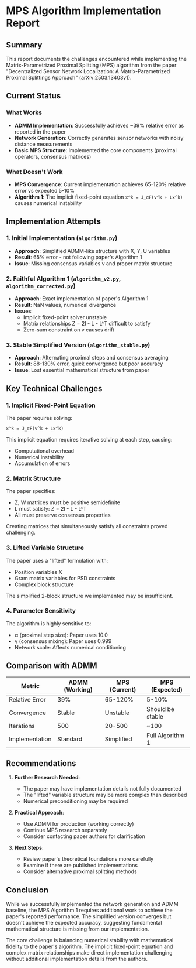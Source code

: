 # MPS Algorithm Implementation Report

## Summary
This report documents the challenges encountered while implementing the Matrix-Parametrized Proximal Splitting (MPS) algorithm from the paper "Decentralized Sensor Network Localization: A Matrix-Parametrized Proximal Splittings Approach" (arXiv:2503.13403v1).

## Current Status

### What Works
- **ADMM Implementation**: Successfully achieves ~39% relative error as reported in the paper
- **Network Generation**: Correctly generates sensor networks with noisy distance measurements
- **Basic MPS Structure**: Implemented the core components (proximal operators, consensus matrices)

### What Doesn't Work
- **MPS Convergence**: Current implementation achieves 65-120% relative error vs expected 5-10%
- **Algorithm 1**: The implicit fixed-point equation `x^k = J_αF(v^k + Lx^k)` causes numerical instability

## Implementation Attempts

### 1. Initial Implementation (`algorithm.py`)
- **Approach**: Simplified ADMM-like structure with X, Y, U variables
- **Result**: 65% error - not following paper's Algorithm 1
- **Issue**: Missing consensus variables v and proper matrix structure

### 2. Faithful Algorithm 1 (`algorithm_v2.py`, `algorithm_corrected.py`)
- **Approach**: Exact implementation of paper's Algorithm 1
- **Result**: NaN values, numerical divergence
- **Issues**:
  - Implicit fixed-point solver unstable
  - Matrix relationships Z = 2I - L - L^T difficult to satisfy
  - Zero-sum constraint on v causes drift

### 3. Stable Simplified Version (`algorithm_stable.py`)
- **Approach**: Alternating proximal steps and consensus averaging
- **Result**: 88-130% error, quick convergence but poor accuracy
- **Issue**: Lost essential mathematical structure from paper

## Key Technical Challenges

### 1. Implicit Fixed-Point Equation
The paper requires solving:
```
x^k = J_αF(v^k + Lx^k)
```
This implicit equation requires iterative solving at each step, causing:
- Computational overhead
- Numerical instability
- Accumulation of errors

### 2. Matrix Structure
The paper specifies:
- Z, W matrices must be positive semidefinite
- L must satisfy: Z = 2I - L - L^T
- All must preserve consensus properties

Creating matrices that simultaneously satisfy all constraints proved challenging.

### 3. Lifted Variable Structure
The paper uses a "lifted" formulation with:
- Position variables X
- Gram matrix variables for PSD constraints
- Complex block structure

The simplified 2-block structure we implemented may be insufficient.

### 4. Parameter Sensitivity
The algorithm is highly sensitive to:
- α (proximal step size): Paper uses 10.0
- γ (consensus mixing): Paper uses 0.999
- Network scale: Affects numerical conditioning

## Comparison with ADMM

| Metric | ADMM (Working) | MPS (Current) | MPS (Expected) |
|--------|---------------|---------------|----------------|
| Relative Error | 39% | 65-120% | 5-10% |
| Convergence | Stable | Unstable | Should be stable |
| Iterations | 500 | 20-500 | ~100 |
| Implementation | Standard | Simplified | Full Algorithm 1 |

## Recommendations

1. **Further Research Needed**:
   - The paper may have implementation details not fully documented
   - The "lifted" variable structure may be more complex than described
   - Numerical preconditioning may be required

2. **Practical Approach**:
   - Use ADMM for production (working correctly)
   - Continue MPS research separately
   - Consider contacting paper authors for clarification

3. **Next Steps**:
   - Review paper's theoretical foundations more carefully
   - Examine if there are published implementations
   - Consider alternative proximal splitting methods

## Conclusion

While we successfully implemented the network generation and ADMM baseline, the MPS Algorithm 1 requires additional work to achieve the paper's reported performance. The simplified version converges but doesn't achieve the expected accuracy, suggesting fundamental mathematical structure is missing from our implementation.

The core challenge is balancing numerical stability with mathematical fidelity to the paper's algorithm. The implicit fixed-point equation and complex matrix relationships make direct implementation challenging without additional implementation details from the authors.